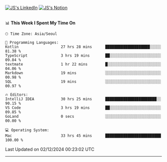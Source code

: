 
[![JS's LinkedIn](https://img.shields.io/badge/LinkedIn-blue?style=for-the-badge&logo=linkedin)](https://www.linkedin.com/in/jaeseung-lee-5a2a32139/) 
[![JS's Notion](https://img.shields.io/badge/Notion-black?style=for-the-badge&logo=notion)](https://bit.ly/ljswiki1) <br><br>
<!-- ![JS's GitHub stats](https://github-readme-stats-lemon-five.vercel.app/api?username=tkxkd0159&hide=contribs,prs,stars,issues&show_icons=true&theme=react&include_all_commits=true)   -->
<!-- ![Top Langs](https://github-readme-stats-lemon-five.vercel.app/api/top-langs/?username=tkxkd0159&layout=compact&hide=jupyter%20notebook,scss,html,css&langs_count=10)  -->


<!--START_SECTION:waka-->
📊 **This Week I Spent My Time On** 

```text
🕑︎ Time Zone: Asia/Seoul

💬 Programming Languages: 
Kotlin                   27 hrs 28 mins      ████████████████████░░░░░   81.38 % 
TypeScript               3 hrs 19 mins       ██░░░░░░░░░░░░░░░░░░░░░░░   09.84 % 
textmate                 1 hr 22 mins        █░░░░░░░░░░░░░░░░░░░░░░░░   04.06 % 
Markdown                 19 mins             ░░░░░░░░░░░░░░░░░░░░░░░░░   00.98 % 
SQL                      19 mins             ░░░░░░░░░░░░░░░░░░░░░░░░░   00.97 % 

🔥 Editors: 
IntelliJ IDEA            30 hrs 25 mins      ███████████████████████░░   90.15 % 
VS Code                  3 hrs 19 mins       ██░░░░░░░░░░░░░░░░░░░░░░░   09.85 % 
GoLand                   0 secs              ░░░░░░░░░░░░░░░░░░░░░░░░░   00.00 % 

💻 Operating System: 
Mac                      33 hrs 45 mins      █████████████████████████   100.00 % 
```


 Last Updated on 02/12/2024 00:23:02 UTC
<!--END_SECTION:waka-->

---
<!---
<a href="https://github.com/tkxkd0159/books">
  <img align="center" src="https://github-readme-stats-lemon-five.vercel.app/api/pin/?username=tkxkd0159&repo=books&theme=react" />
</a>
-->

<!---
- 🔭 I’m currently working on ...
- 🌱 I’m currently learning blockchain and distributed network
- 👯 I’m looking to collaborate on ...
- 🤔 I’m looking for help with ...
- 💬 Ask me about ...
- 📫 How to reach me: ...
- 😄 Pronouns: ...
- ⚡ Fun fact: ...
-->
